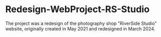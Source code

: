 # Redesign-WebProject-RS-Studio
The project was a redesign of the photography shop "RiverSide Studio" website, originally created in May 2021 and redesigned in March 2024.
